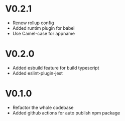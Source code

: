 # V0.2.1

- Renew rollup config
- Added runtim plugin for babel
- Use Camel-case for appname

# V0.2.0

- Added esbuild feature for build typescript
- Added eslint-plugin-jest

# V0.1.0

- Refactor the whole codebase
- Added github actions for auto publish npm package
